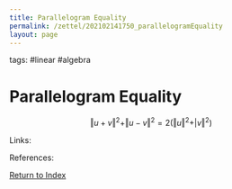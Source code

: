 ```yaml
---
title: Parallelogram Equality
permalink: /zettel/202102141750_parallelogramEquality
layout: page
---
```

tags: #linear #algebra

# Parallelogram Equality

$$
\Vert u + v \Vert^2 + \Vert u - v \Vert^2 = 2 \big( \Vert u \Vert^2 + \vert v \Vert^2 \big)
$$

Links: 

References: 

[Return to Index](index)